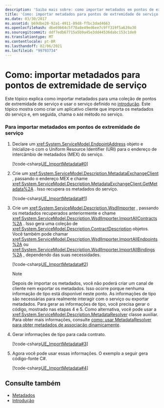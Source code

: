 ```yaml
---
description: 'Saiba mais sobre: como importar metadados em pontos de extremidade de serviço'
title: 'Como: importar metadados para pontos de extremidade de serviço'
ms.date: 03/30/2017
ms.assetid: b69dbe20-92a1-4911-89d8-ffbc3dad4663
ms.openlocfilehash: d6e69b64c5f70a8e49ed6ee7c9ff319f5a639a30
ms.sourcegitcommit: ddf7edb67715a5b9a45e3dd44536dabc153c1de0
ms.translationtype: MT
ms.contentlocale: pt-BR
ms.lasthandoff: 02/06/2021
ms.locfileid: "99793734"
---
```

# <a name="how-to-import-metadata-into-service-endpoints"></a>Como: importar metadados para pontos de extremidade de serviço

Este tópico explica como importar metadados para uma coleção de pontos de extremidade de serviço e usar o serviço definido no [introdução](../samples/getting-started-sample.md). Este tópico mostra como criar um aplicativo cliente que importa os metadados do serviço e, em seguida, chama o `Add` método no serviço.  
  
### <a name="to-import-metadata-into-service-endpoints"></a>Para importar metadados em pontos de extremidade de serviço  
  
1. Declare um <xref:System.ServiceModel.EndpointAddress> objeto e inicialize-o com o Uniform Resource Identifier (URI) para o endereço de intercâmbio de metadados (MEX) do serviço.  
  
     [!code-csharp[UE_ImportMetadata#0](../../../../samples/snippets/csharp/VS_Snippets_CFX/ue_importmetadata/cs/client.cs#0)]  
  
2. Crie um <xref:System.ServiceModel.Description.MetadataExchangeClient> , passando o endereço MEX e chame <xref:System.ServiceModel.Description.MetadataExchangeClient.GetMetadata%2A> . Isso recupera os metadados do serviço.  
  
     [!code-csharp[UE_ImportMetadata#1](../../../../samples/snippets/csharp/VS_Snippets_CFX/ue_importmetadata/cs/client.cs#1)]  
  
3. Crie um <xref:System.ServiceModel.Description.WsdlImporter> , passando os metadados recuperados anteriormente e chame <xref:System.ServiceModel.Description.WsdlImporter.ImportAllContracts%2A> . Isso gera uma coleção de <xref:System.ServiceModel.Description.ContractDescription> objetos. Você também pode chamar <xref:System.ServiceModel.Description.WsdlImporter.ImportAllEndpoints%2A> ou <xref:System.ServiceModel.Description.WsdlImporter.ImportAllBindings%2A> , dependendo das suas necessidades.  
  
     [!code-csharp[UE_ImportMetadata#2](../../../../samples/snippets/csharp/VS_Snippets_CFX/ue_importmetadata/cs/client.cs#2)]  
  
    > [!NOTE]
    > Depois de importar os metadados, você não poderá criar um canal de cliente nem exportar os metadados. Isso ocorre porque nenhuma informação de tipo está disponível neste ponto. As informações de tipo são necessárias para realmente interagir com o serviço ou exportar metadados. Para gerar as informações de tipo, você precisa gerar o código, mostrado nas etapas 4 e 5. Como alternativa, você pode usar a <xref:System.ServiceModel.Description.MetadataResolver> classe auxiliar. Para obter mais informações, consulte [como: usar MetadataResolver para obter metadados de associação dinamicamente](how-to-use-metadataresolver-to-obtain-binding-metadata-dynamically.md).  
  
4. Gerar informações de tipo para cada contrato.  
  
     [!code-csharp[UE_ImportMetadata#3](../../../../samples/snippets/csharp/VS_Snippets_CFX/ue_importmetadata/cs/client.cs#3)]  
  
5. Agora você pode usar essas informações. O exemplo a seguir gera código-fonte C#.  
  
     [!code-csharp[UE_ImportMetadata#4](../../../../samples/snippets/csharp/VS_Snippets_CFX/ue_importmetadata/cs/client.cs#4)]  
  
## <a name="see-also"></a>Consulte também

- [Metadados](metadata.md)
- [Introdução](../samples/getting-started-sample.md)
